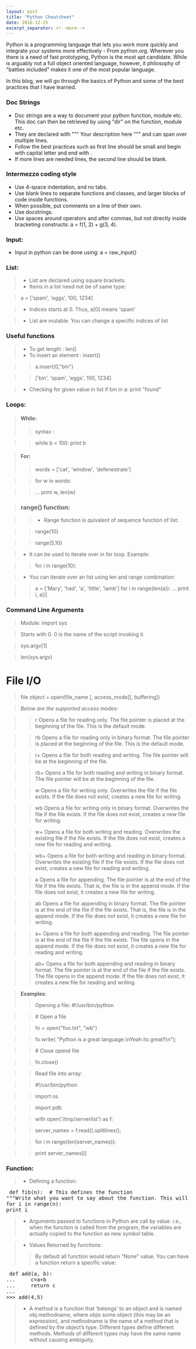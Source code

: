 ```yaml
---
layout: post
title: "Python Cheatsheet"
date: 2016-12-25
excerpt_separator: <!--more-->
---
```


Python is a programming language that lets you work more quickly and integrate your systems more effectively - From python.org.
Wherever you there is a need of fast prototyping, Python is the most apt candidate. While is arguably not a full object oriented language, however, it philosophy of "batties included" makes it one of the most popular language.

In this blog, we will go through the basics of Python and some of the best practices that I have learned.

<!--more-->

### Doc Strings

- Doc strings are a way to document your python function, module etc. This doc can then be retrieved by using "dir" on the function, module etc.
- They are declared with """ Your description here """ and can span over multiple lines.
- Follow the best practices such as first line should be small and begin with capital letter and end with .
- If more lines are needed lines, the second line should be blank.

### Intermezzo coding style
- Use 4-space indentation, and no tabs.
- Use blank lines to separate functions and classes, and larger blocks of code inside functions.
- When possible, put comments on a line of their own.
- Use docstrings.
- Use spaces around operators and after commas, but not directly inside bracketing constructs: a = f(1, 2) + g(3, 4). 


### Input:
- Input in python can be done using: a = raw_input()

### List:
> - List are declared using square brackets. 
> - Items in a list need not be of same type:

> a = ['spam', 'eggs', 100, 1234]

> - Indices starts at 0. Thus, a[0] means 'spam'

> - List are mutable. You can change a specific indices of list

### Useful functions
> - To get length : len()
> - To insert an element : insert()

>> a.insert(0,"bin")

>>['bin', 'spam', 'eggs', 100, 1234] 

> - Checking for given value in list
>if bin in a:
     print "found"

### Loops:
>#### While:
>>syntax :

>>while b < 100:
     print b

>#### For:
>>words = ['cat', 'window', 'defenestrate']

>>for w in words: 

>>... print w, len(w) 


>### range() function:

>>- Range function is quivalent of sequence function of list:

>>range(10)

>>range(5,10)

>- It can be used to iterate over in for loop. Example:

>>for i in range(10):


>- You can iterate over an list using len and range combination:

>>a = ['Mary', 'had', 'a', 'little', 'lamb']
>> for i in range(len(a)):
>>...     print i, a[i]

### Command Line Arguments

> Module: import sys

> Starts with  0. 0 is the name of the script invoking it.

> sys.argv[1]

> len(sys.argv)

# File I/O

> file object = open(file_name [, access_mode][, buffering])

> *Below are the supported access modes:*

>> r	Opens a file for reading only. The file pointer is placed at the beginning of the file. This is the default mode.

>> rb	Opens a file for reading only in binary format. The file pointer is placed at the beginning of the file. This is the default mode.

>> r+	Opens a file for both reading and writing. The file pointer will be at the beginning of the file.

>> rb+	Opens a file for both reading and writing in binary format. The file pointer will be at the beginning of the file.

>> w	Opens a file for writing only. Overwrites the file if the file exists. If the file does not exist, creates a new file for writing.

>> wb	Opens a file for writing only in binary format. Overwrites the file if the file exists. If the file does not exist, creates a new file for writing.

>> w+	Opens a file for both writing and reading. Overwrites the existing file if the file exists. If the file does not exist, creates a new file for reading and writing.

>> wb+	Opens a file for both writing and reading in binary format. Overwrites the existing file if the file exists. If the file does not exist, creates a new file for reading and writing.

>> a	Opens a file for appending. The file pointer is at the end of the file if the file exists. That is, the file is in the append mode. If the file does not exist, it creates a new file for writing.

>> ab	Opens a file for appending in binary format. The file pointer is at the end of the file if the file exists. That is, the file is in the append mode. If the file does not exist, it creates a new file for writing.

>> a+	Opens a file for both appending and reading. The file pointer is at the end of the file if the file exists. The file opens in the append mode. If the file does not exist, it creates a new file for reading and writing.

>> ab+	Opens a file for both appending and reading in binary format. The file pointer is at the end of the file if the file exists. The file opens in the append mode. If the file does not exist, it creates a new file for reading and writing.


> **Examples**:
>> Opening a file:
>> \#!/usr/bin/python 

>> \# Open a file 

>> fo = open("foo.txt", "wb") 

>> fo.write( "Python is a great language.\nYeah its great!!\n"); 

>> \# Close opend file 

>> fo.close()

>> Read file into array:

>>\#!/usr/bin/python

>> import os

>> import pdb

>> with open('/tmp/serverlist') as f:

>>    server_names = f.read().splitlines();

>>    for i in range(len(server_names)):

>>    print server_names[i]

### Function:

> - Defining a function:

<pre> def fib(n):  # This defines the function
"""Write what you want to say about the function. This will be referred when some one has to browse through the function code"""
for i in range(n):
print i </pre>

> - Arguments passed to functions in Python are call by value. i.e., when the function is called from the program, the variables are actually copied to the function as new symbol table.


> - Values Returned by functions:
>> By default all function would return "None" value.
>> You can have a function return a specific value:

<pre> def add(a, b):
...     c=a+b
...     return c
...
>>> add(4,5) </pre>

> - A method is a function that ‘belongs’ to an object and is named obj.methodname, where objis some object (this may be an expression), and methodname is the name of a method that is defined by the object’s type. Different types define different methods. Methods of different types may have the same name without causing ambiguity. 
